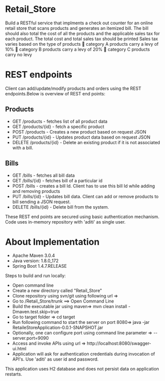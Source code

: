 # Retail_Store
Build a RESTful service that implments a check out counter for an online retail store that scans products and generates an itemized bill.
The bill should also total the cost of all the products and the applicable sales tax for each product.
The total cost and total sales tax should be printed
Sales tax varies based on the type of products
 category A products carry a levy of 10%
 category B products carry a levy of 20%
 category C products carry no levy

# REST endpoints
Client can add/update/modify products and orders using the REST endpoints.Below is overview of REST end points:

## Products
*  GET /products - fetches list of all product data
*  GET /products/{id} - fetch a specific product
*  POST /products - Creates a new product based on request JSON
*  PUT /products/{id} - Updates product data based on request JSON
*  DELETE /products/{id} - Delete an existing product if it is not associated with a bill.


## Bills
*  GET /bills - fetches all bill data
*  GET /bills/{id} - fetches bill of a particular id
*  POST /bills - creates a bill Id. Client has to use this bill Id while adding and removing products
*  PUT /bills/{id} - Updates bill data. Client can add or remove products to bill sending a JSON request.
*  DELETE /bills/{id} - Delete bill from the system.

 These REST end points are secured using basic authentication mechanism. Code uses in-memory repository with 'aditi' as single user.

# About Implementation

*  Apache Maven 3.0.4 
*  Java version: 1.8.0_172
*  Spring Boot 1.4.7.RELEASE

Steps to build and run locally:
* Open command line
* Create a new directory called "Retail_Store" 
* Clone repository using svn/git using following url =>   
* Go to /Retail_Store/trunk ==> Open Command Line
* Build the executable jar using maven=> mvn clean install -Dmaven.test.skip=true
* Go to target folder => cd target
* Run following command to start the server on port 8080=> java -jar RetaileStoreApplication-0.0.1-SNAPSHOT.jar 
* Optionally, one can configure port using command line parameter => --server.port=9090 
* Access and invoke APIs using url => http://localhost:8080/swagger-ui.html
* Application will ask for authentication credentials during invocation of API's. Use 'aditi' as user id and password.

This application uses H2 database and does not persist data on application restarts. 
